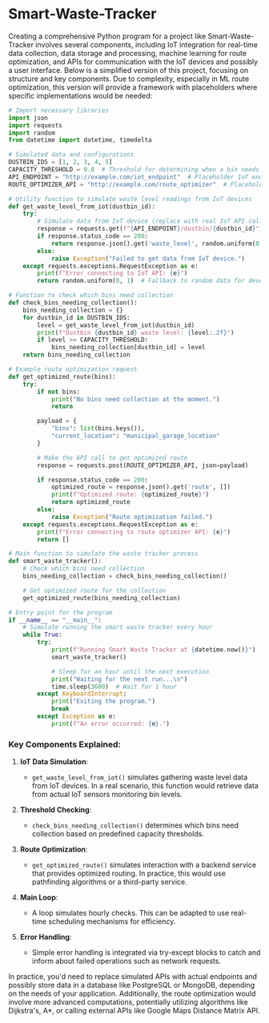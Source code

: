 # Smart-Waste-Tracker

Creating a comprehensive Python program for a project like Smart-Waste-Tracker involves several components, including IoT integration for real-time data collection, data storage and processing, machine learning for route optimization, and APIs for communication with the IoT devices and possibly a user interface. Below is a simplified version of this project, focusing on structure and key components. Due to complexity, especially in ML route optimization, this version will provide a framework with placeholders where specific implementations would be needed:

```python
# Import necessary libraries
import json
import requests
import random
from datetime import datetime, timedelta

# Simulated data and configurations
DUSTBIN_IDS = [1, 2, 3, 4, 5]
CAPACITY_THRESHOLD = 0.8  # Threshold for determining when a bin needs collection
API_ENDPOINT = "http://example.com/iot_endpoint"  # Placeholder IoT endpoint
ROUTE_OPTIMIZER_API = "http://example.com/route_optimizer"  # Placeholder for route optimization API

# Utility function to simulate waste level readings from IoT devices
def get_waste_level_from_iot(dustbin_id):
    try:
        # Simulate data from IoT device (replace with real IoT API call in production)
        response = requests.get(f"{API_ENDPOINT}/dustbin/{dustbin_id}")
        if response.status_code == 200:
            return response.json().get('waste_level', random.uniform(0, 1))
        else:
            raise Exception("Failed to get data from IoT device.")
    except requests.exceptions.RequestException as e:
        print(f"Error connecting to IoT API: {e}")
        return random.uniform(0, 1)  # Fallback to random data for development/testing

# Function to check which bins need collection
def check_bins_needing_collection():
    bins_needing_collection = {}
    for dustbin_id in DUSTBIN_IDS:
        level = get_waste_level_from_iot(dustbin_id)
        print(f"Dustbin {dustbin_id} waste level: {level:.2f}")
        if level >= CAPACITY_THRESHOLD:
            bins_needing_collection[dustbin_id] = level
    return bins_needing_collection

# Example route optimization request
def get_optimized_route(bins):
    try:
        if not bins:
            print("No bins need collection at the moment.")
            return

        payload = {
            "bins": list(bins.keys()),
            "current_location": "municipal_garage_location"
        }

        # Make the API call to get optimized route
        response = requests.post(ROUTE_OPTIMIZER_API, json=payload)

        if response.status_code == 200:
            optimized_route = response.json().get('route', [])
            print(f"Optimized route: {optimized_route}")
            return optimized_route
        else:
            raise Exception("Route optimization failed.")
    except requests.exceptions.RequestException as e:
        print(f"Error connecting to route optimizer API: {e}")
        return []

# Main function to simulate the waste tracker process
def smart_waste_tracker():
    # Check which bins need collection
    bins_needing_collection = check_bins_needing_collection()

    # Get optimized route for the collection
    get_optimized_route(bins_needing_collection)

# Entry point for the program
if __name__ == "__main__":
    # Simulate running the smart waste tracker every hour
    while True:
        try:
            print(f"Running Smart Waste Tracker at {datetime.now()}")
            smart_waste_tracker()

            # Sleep for an hour until the next execution
            print("Waiting for the next run...\n")
            time.sleep(3600)  # Wait for 1 hour
        except KeyboardInterrupt:
            print("Exiting the program.")
            break
        except Exception as e:
            print(f"An error occurred: {e}.")
```

### Key Components Explained:

1. **IoT Data Simulation**: 
   - `get_waste_level_from_iot()` simulates gathering waste level data from IoT devices. In a real scenario, this function would retrieve data from actual IoT sensors monitoring bin levels.
   
2. **Threshold Checking**: 
   - `check_bins_needing_collection()` determines which bins need collection based on predefined capacity thresholds.

3. **Route Optimization**: 
   - `get_optimized_route()` simulates interaction with a backend service that provides optimized routing. In practice, this would use pathfinding algorithms or a third-party service.

4. **Main Loop**:
   - A loop simulates hourly checks. This can be adapted to use real-time scheduling mechanisms for efficiency.
  
5. **Error Handling**: 
   - Simple error handling is integrated via try-except blocks to catch and inform about failed operations such as network requests.

In practice, you'd need to replace simulated APIs with actual endpoints and possibly store data in a database like PostgreSQL or MongoDB, depending on the needs of your application. Additionally, the route optimization would involve more advanced computations, potentially utilizing algorithms like Dijkstra's, A*, or calling external APIs like Google Maps Distance Matrix API.